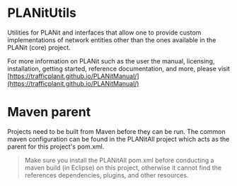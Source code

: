 # PLANitUtils

Utilities for PLANit and interfaces that allow one to provide custom implementations of network entities other than the ones available in the PLANit (core) project.

For more information on PLANit such as the user the manual, licensing, installation, getting started, reference documentation, and more, please visit [https://trafficplanit.github.io/PLANitManual/](https://trafficplanit.github.io/PLANitManual/)

# Maven parent

Projects need to be built from Maven before they can be run. The common maven configuration can be found in the PLANitAll project which acts as the parent for this project's pom.xml.

> Make sure you install the PLANitAll pom.xml before conducting a maven build (in Eclipse) on this project, otherwise it cannot find the references dependencies, plugins, and other resources.
